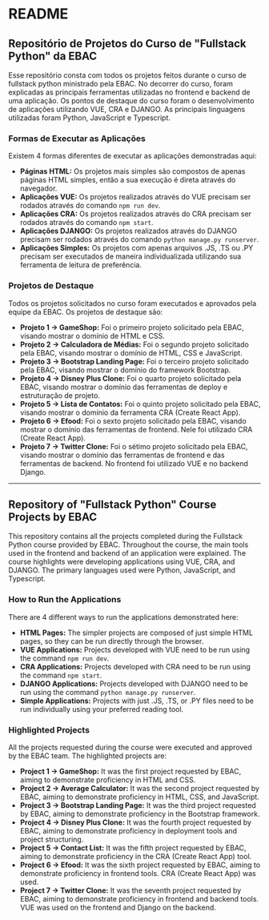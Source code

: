 # README

## Repositório de Projetos do Curso de "Fullstack Python" da EBAC

Esse repositório consta com todos os projetos feitos durante o curso de fullstack python ministrado pela EBAC. No decorrer do curso, foram explicadas as principais ferramentas utilizadas no frontend e backend de uma aplicação. Os pontos de destaque do curso foram o desenvolvimento de aplicações utilizando VUE, CRA e DJANGO. As principais linguagens utilizadas foram Python, JavaScript e Typescript.

### Formas de Executar as Aplicações
Existem 4 formas diferentes de executar as aplicações demonstradas aqui:
* **Páginas HTML:** Os projetos mais simples são compostos de apenas páginas HTML simples, então a sua execução é direta através do navegador.
* **Aplicações VUE:** Os projetos realizados através do VUE precisam ser rodados através do comando ```npm run dev```.
* **Aplicações CRA:** Os projetos realizados através do CRA precisam ser rodados através do comando ```npm start```.
* **Aplicações DJANGO:** Os projetos realizados através do DJANGO precisam ser rodados através do comando ```python manage.py runserver```.
* **Aplicações Simples:** Os projetos com apenas arquivos .JS, .TS ou .PY precisam ser executados de maneira individualizada utilizando sua ferramenta de leitura de preferência.

### Projetos de Destaque
Todos os projetos solicitados no curso foram executados e aprovados pela equipe da EBAC. Os projetos de destaque são:

* **Projeto 1 -> GameShop:**
  Foi o primeiro projeto solicitado pela EBAC, visando mostrar o domínio de HTML e CSS.
* **Projeto 2 -> Calculadora de Médias:**
  Foi o segundo projeto solicitado pela EBAC, visando mostrar o domínio de HTML, CSS e JavaScript.
* **Projeto 3 -> Bootstrap Landing Page:**
  Foi o terceiro projeto solicitado pela EBAC, visando mostrar o domínio do framework Bootstrap.
* **Projeto 4 -> Disney Plus Clone:**
  Foi o quarto projeto solicitado pela EBAC, visando mostrar o domínio das ferramentas de deploy e estruturação de projeto.
* **Projeto 5 -> Lista de Contatos:**
  Foi o quinto projeto solicitado pela EBAC, visando mostrar o domínio da ferramenta CRA (Create React App).
* **Projeto 6 -> Efood:**
  Foi o sexto projeto solicitado pela EBAC, visando mostrar o domínio das ferramentas de frontend. Nele foi utilizado CRA (Create React App).
* **Projeto 7 -> Twitter Clone:**
  Foi o sétimo projeto solicitado pela EBAC, visando mostrar o domínio das ferramentas de frontend e das ferramentas de backend. No frontend foi utilizado VUE e no backend Django.

---

## Repository of "Fullstack Python" Course Projects by EBAC

This repository contains all the projects completed during the Fullstack Python course provided by EBAC. Throughout the course, the main tools used in the frontend and backend of an application were explained. The course highlights were developing applications using VUE, CRA, and DJANGO. The primary languages used were Python, JavaScript, and Typescript.

### How to Run the Applications
There are 4 different ways to run the applications demonstrated here:
* **HTML Pages:** The simpler projects are composed of just simple HTML pages, so they can be run directly through the browser.
* **VUE Applications:** Projects developed with VUE need to be run using the command ```npm run dev```.
* **CRA Applications:** Projects developed with CRA need to be run using the command ```npm start```.
* **DJANGO Applications:** Projects developed with DJANGO need to be run using the command ```python manage.py runserver```.
* **Simple Applications:** Projects with just .JS, .TS, or .PY files need to be run individually using your preferred reading tool.

### Highlighted Projects
All the projects requested during the course were executed and approved by the EBAC team. The highlighted projects are:

* **Project 1 -> GameShop:**
  It was the first project requested by EBAC, aiming to demonstrate proficiency in HTML and CSS.
* **Project 2 -> Average Calculator:**
  It was the second project requested by EBAC, aiming to demonstrate proficiency in HTML, CSS, and JavaScript.
* **Project 3 -> Bootstrap Landing Page:**
  It was the third project requested by EBAC, aiming to demonstrate proficiency in the Bootstrap framework.
* **Project 4 -> Disney Plus Clone:**
  It was the fourth project requested by EBAC, aiming to demonstrate proficiency in deployment tools and project structuring.
* **Project 5 -> Contact List:**
  It was the fifth project requested by EBAC, aiming to demonstrate proficiency in the CRA (Create React App) tool.
* **Project 6 -> Efood:**
  It was the sixth project requested by EBAC, aiming to demonstrate proficiency in frontend tools. CRA (Create React App) was used.
* **Project 7 -> Twitter Clone:**
  It was the seventh project requested by EBAC, aiming to demonstrate proficiency in frontend and backend tools. VUE was used on the frontend and Django on the backend.